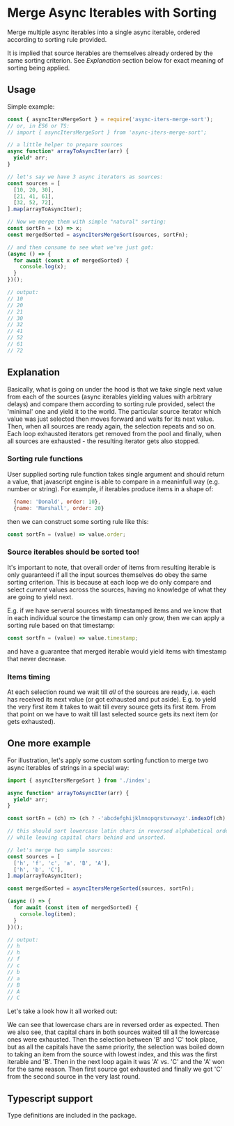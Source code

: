 # Merge Async Iterables with Sorting

Merge multiple async iterables into a single async iterable, ordered according to sorting rule provided.

It is implied that source iterables are themselves already ordered by the same sorting criterion. See _Explanation_ section below for exact meaning of sorting being applied.

## Usage

Simple example:

```javascript
const { asyncItersMergeSort } = require('async-iters-merge-sort');
// or, in ES6 or TS:
// import { asyncItersMergeSort } from 'async-iters-merge-sort';

// a little helper to prepare sources
async function* arrayToAsyncIter(arr) {
  yield* arr;
}

// let's say we have 3 async iterators as sources:
const sources = [
  [10, 20, 30],
  [21, 41, 61],
  [32, 52, 72],
].map(arrayToAsyncIter);

// Now we merge them with simple "natural" sorting:
const sortFn = (x) => x;
const mergedSorted = asyncItersMergeSort(sources, sortFn);

// and then consume to see what we've just got:
(async () => {
  for await (const x of mergedSorted) {
    console.log(x);
  }
})();

// output:
// 10
// 20
// 21
// 30
// 32
// 41
// 52
// 61
// 72
```

## Explanation

Basically, what is going on under the hood is that we take single next value from each of the sources (async iterables yielding values with arbitrary delays) and compare them according to sorting rule provided, select the 'minimal' one and yield it to the world. The particular source iterator which value was just selected then moves forward and waits for its next value. Then, when all sources are ready again, the selection repeats and so on. Each loop exhausted iterators get removed from the pool and finally, when all sources are exhausted - the resulting iterator gets also stopped.

### Sorting rule functions

User supplied sorting rule function takes single argument and should return a value, that javascript engine is able to compare in a meaninfull way (e.g. number or string). For example, if iterables produce items in a shape of:

```javascript
  {name: 'Donald', order: 10},
  {name: 'Marshall', order: 20}
```

then we can construct some sorting rule like this:

```javascript
const sortFn = (value) => value.order;
```

### Source iterables should be sorted too!

It's important to note, that overall order of items from resulting iterable is only guaranteed if all the input sources themselves do obey the same sorting criterion. This is because at each loop we do only compare and select _current_ values across the sources, having no knowledge of what they are going to yield next.

E.g. if we have serveral sources with timestamped items and we know that in each individual source the timestamp can only grow, then we can apply a sorting rule based on that timestamp:

```javascript
const sortFn = (value) => value.timestamp;
```

and have a guarantee that merged iterable would yield items with timestamp that never decrease.

### Items timing

At each selection round we wait till _all_ of the sources are ready, i.e.  each has received its next value (or got exhausted and put aside). E.g. to yield the very first item it takes to wait till every source gets its first item. From that point on we have to wait till last selected source gets its next item (or gets exhausted).

## One more example

For illustration, let's apply some custom sorting function to merge two async iterables of strings in a special way:

```javascript
import { asyncItersMergeSort } from './index';

async function* arrayToAsyncIter(arr) {
  yield* arr;
}

const sortFn = (ch) => (ch ? -'abcdefghijklmnopqrstuvwxyz'.indexOf(ch) : 1);

// this should sort lowercase latin chars in reversed alphabetical order,
// while leaving capital chars behind and unsorted.

// let's merge two sample sources:
const sources = [
  ['h', 'f', 'c', 'a', 'B', 'A'],
  ['h', 'b', 'C'],
].map(arrayToAsyncIter);

const mergedSorted = asyncItersMergeSorted(sources, sortFn);

(async () => {
  for await (const item of mergedSorted) {
    console.log(item);
  }
})();

// output:
// h
// h
// f
// c
// b
// a
// B
// A
// C
```

Let's take a look how it all worked out:

We can see that lowercase chars are in reversed order as expected. Then we also see, that capital chars in both sources waited till all the lowercase ones were exhausted. Then the selection between 'B' and 'C' took place, but as all the capitals have the same priority, the selection was boiled down to taking an item from the source with lowest index, and this was the first iterable and 'B'. Then in the next loop again it was 'A' vs. 'C' and the 'A' won for the same reason. Then first source got exhausted and finally we got 'C' from the second source in the very last round.

## Typescript support

Type definitions are included in the package.
